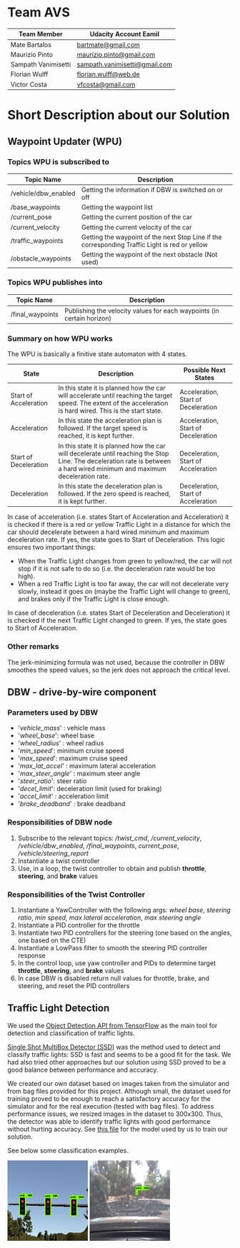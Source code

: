 # Team AVS

Team Member | Udacity Account Eamil
----------- | ---------------------
Mate Bartalos | bartmate@gmail.com
Maurizio Pinto | maurizio.pinto@gmail.com
Sampath Vanimisetti | sampath.vanimisetti@gmail.com
Florian Wulff | florian.wulff@web.de
Victor Costa | vfcosta@gmail.com

# Short Description about our Solution

## Waypoint Updater (WPU)

### Topics WPU is subscribed to

Topic Name | Description
---------- | -----------
/vehicle/dbw_enabled | Getting the information if DBW is switched on or off
/base_waypoints | Getting the waypoint list
/current_pose | Getting the current position of the car
/current_velocity | Getting the current velocity of the car
/traffic_waypoints | Getting the waypoint of the next Stop Line if the corresponding Traffic Light is red or yellow
/obstacle_waypoints | Getting the waypoint of the next obstacle (Not used)

### Topics WPU publishes into

Topic Name | Description
---------- | -----------
/final_waypoints | Publishing the velocity values for each waypoints (in certain horizon)

### Summary on how WPU works

The WPU is basically a finitive state automaton with 4 states.

State | Description | Possible Next States
----- | ----------- | ------------------
Start of Acceleration | In this state it is planned how the car will accelerate until reaching the target speed. The extent of the acceleration is hard wired. This is the start state. | Acceleration, Start of Deceleration
Acceleration | In this state the acceleration plan is followed. If the target speed is reached, it is kept further. | Acceleration, Start of Deceleration
Start of Deceleration | In this state it is planned how the car will decelerate until reaching the Stop Line. The deceleration rate is between a hard wired minimum and maximum deceleration rate. | Deceleration, Start of Acceleration
Deceleration | In this state the deceleration plan is followed. If the zero speed is reached, it is kept further. | Deceleration, Start of Acceleration

In case of acceleration (i.e. states Start of Acceleration and Acceleration) it is checked if there is a red or yellow Traffic Light in a distance for which the car should decelerate between a hard wired minimum and maximum deceleration rate. If yes, the state goes to Start of Deceleration. This logic ensures two important things:
* When the Traffic Light changes from green to yellow/red, the car will not stop if it is not safe to do so (i.e. the deceleration rate would be too high).
* When a red Traffic Light is too far away, the car will not decelerate very slowly, instead it goes on (maybe the Traffic Light will change to green), and brakes only if the Traffic Light is close enough.

In case of deceleration (i.e. states Start of Deceleration and Deceleration) it is checked if the next Traffic Light changed to green. If yes, the state goes to Start of Acceleration.


### Other remarks

The jerk-minimizing formula was not used, because the controller in DBW smoothes the speed values, so the jerk does not approach the critical level.

## DBW - drive-by-wire component

### Parameters used by DBW

* '*vehicle_mass*' : vehicle mass
* '*wheel_base*': wheel base
* '*wheel_radius*' : wheel radius
* '*min_speed*': minimum cruise speed
* '*max_speed*': maximum cruise speed
* '*max_lat_accel*' : maximum lateral acceleration
* '*max_steer_angle*' : maximum steer angle
* '*steer_ratio*': steer ratio
* '*decel_limit*': deceleration limit (used for braking)
* '*accel_limit*' : acceleration limit
* '*brake_deadband*' : brake deadband

### Responsibilities of DBW node

1. Subscribe to the relevant topics: */twist_cmd*, */current_velocity*, */vehicle/dbw_enabled*, */final_waypoints*, *current_pose*, */vehicle/steering_report*
2. Instantiate a twist controller
3. Use, in a loop, the twist controller to obtain and publish **throttle**, **steering**, and **brake** values
						  
### Responsibilities of the Twist Controller

1. Instantiate a YawController with the following args: *wheel base*, *steering ratio*, *min speed*, *max lateral acceleration*, *max steering angle*
2. Instantiate a PID controller for the throttle
3. Instantiate two PID controllers for the steering (one based on the angles, one based on the CTE)
4. Instantiate a LowPass filter to smooth the steering PID controller response
5. In the control loop, use yaw controller and PIDs to determine target **throttle**, **steering**, and **brake** values
6. In case DBW is disabled return null values for throttle, brake, and steering, and reset the PID controllers


## Traffic Light Detection

We used the [Object Detection API from TensorFlow](https://github.com/tensorflow/models/tree/master/research/object_detection) as the main tool for detection and classification of traffic lights.

[Single Shot MultiBox Detector (SSD)](https://arxiv.org/abs/1512.02325) was the method used to detect and classify traffic lights: SSD is fast and seems to be a good fit for the task. We had also tried other approaches but our solution using SSD proved to be a good balance between performance and accuracy.

We created our own dataset based on images taken from the simulator and from bag files provided for this project.
Although small,  the dataset used for training proved to be enough to reach a satisfactory accuracy for the simulator and for the real execution (tested with bag files).
To address performance issues, we resized images in the dataset to 300x300. Thus, the detector was able to identify traffic lights with good performance without hurting accuracy. See [this file](https://github.com/team-avs/SystemIntegration/blob/master/ros/src/tl_detector/light_classification/model/ssd_mobilenet_v1_coco_real.config) for the model used by us to train our solution. 

See below some classification examples.

<img src="imgs/tl_detector1.png" width="180">
<img src="imgs/tl_detector2.png" width="180">
